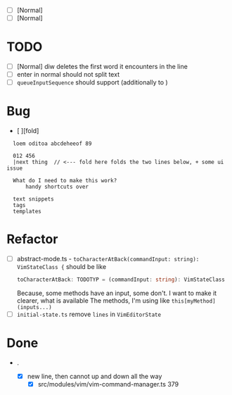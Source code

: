 - [ ] [Normal]
- [ ] [Normal]

# TODO
  - [ ] [Normal] diw deletes the first word it encounters in the line
  - [ ] enter in normal should not split text
  - [ ] `queueInputSequence` should support <ctrl> (additionally to <Control>)

# Bug
  - [ ][fold]
  ```
    loem oditoa abcdeheeof 89

    012 456
    |next thing  // <--- fold here folds the two lines below, + some ui issue

    What do I need to make this work?
        handy shortcuts over

    text snippets
    tags
    templates
  ```

# Refactor
  - [ ] abstract-mode.ts - `toCharacterAtBack(commandInput: string): VimStateClass {` should be like
    ```ts
    toCharacterAtBack: TODOTYP = (commandInput: string): VimStateClass => {
    ```
    Because, some methods have an input, some don't. I want to make it clearer, what is available
    The methods, I'm using like `this[myMethod](inputs...)`
  - [ ] `initial-state.ts` remove `lines`  in `VimEditorState`

# Done

- .

  - [x] new line, then cannot up and down all the way
    - [x] src/modules/vim/vim-command-manager.ts 379
